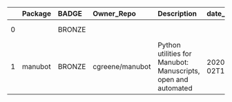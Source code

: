 |    | Package   | BADGE   | Owner_Repo      | Description                                                   | date_created         | last_commit          |   forks |   watchers |   stars | contributors                                              | homepage_url        | has_wiki   |   open_issues | has_downloads   |    Run_ID | Date       |   Pylint_score |   Pytest_score | Pip   | License   | Build   | Linux   | Mac   | Windows   | Linux_versions   | Mac_versions   | Windows_versions   | badge_color   | Github_event_name   |
|---:|:----------|:--------|:----------------|:--------------------------------------------------------------|:---------------------|:---------------------|--------:|-----------:|--------:|:----------------------------------------------------------|:--------------------|:-----------|--------------:|:----------------|----------:|:-----------|---------------:|---------------:|:------|:----------|:--------|:--------|:------|:----------|:-----------------|:---------------|:-------------------|:--------------|:--------------------|
|  0 |           | BRONZE  |                 |                                                               |                      |                      |     nan |        nan |     nan |                                                           |                     |            |           nan |                 | 125020195 | 2020-06-04 |           6.83 |              0 | True  | True      | True    | 3.6 3.7 |       |           | ubuntu-latest    |                |                    | 0x9c5221      | push                |
|  1 | manubot   | BRONZE  | cgreene/manubot | Python utilities for Manubot: Manuscripts, open and automated | 2020-03-02T14:33:49Z | 2020-03-05T19:31:18Z |       0 |          0 |       0 | https://api.github.com/repos/cgreene/manubot/contributors | https://manubot.org | True       |             0 | True            | 124061680 | 2020-06-03 |           7.67 |             11 | True  | True      | True    | 3.6 3.7 |       |           | ubuntu-latest    |                |                    | 0x9c5221      | push                |